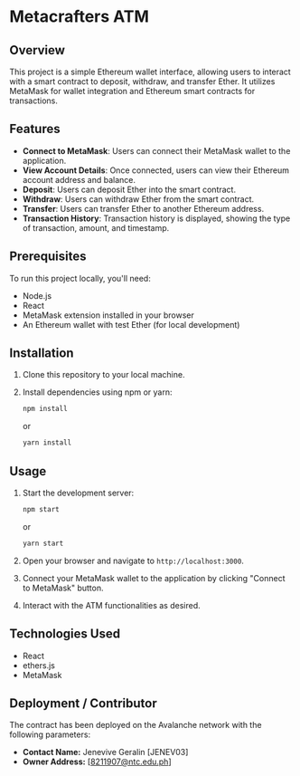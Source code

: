 # Metacrafters ATM

## Overview

This project is a simple Ethereum wallet interface, allowing users to interact with a smart contract to deposit, withdraw, and transfer Ether. It utilizes MetaMask for wallet integration and Ethereum smart contracts for transactions.

## Features

- **Connect to MetaMask**: Users can connect their MetaMask wallet to the application.
- **View Account Details**: Once connected, users can view their Ethereum account address and balance.
- **Deposit**: Users can deposit Ether into the smart contract.
- **Withdraw**: Users can withdraw Ether from the smart contract.
- **Transfer**: Users can transfer Ether to another Ethereum address.
- **Transaction History**: Transaction history is displayed, showing the type of transaction, amount, and timestamp.

## Prerequisites

To run this project locally, you'll need:

- Node.js
- React
- MetaMask extension installed in your browser
- An Ethereum wallet with test Ether (for local development)

## Installation

1. Clone this repository to your local machine.
2. Install dependencies using npm or yarn:

   ```bash
   npm install
   ```

   or

   ```bash
   yarn install
   ```

## Usage

1. Start the development server:

   ```bash
   npm start
   ```

   or

   ```bash
   yarn start
   ```

2. Open your browser and navigate to `http://localhost:3000`.

3. Connect your MetaMask wallet to the application by clicking "Connect to MetaMask" button.

4. Interact with the ATM functionalities as desired.

## Technologies Used

- React
- ethers.js
- MetaMask

## Deployment / Contributor

The contract has been deployed on the Avalanche network with the following parameters:

- **Contact Name:** Jenevive Geralin [JENEV03]
- **Owner Address:** [8211907@ntc.edu.ph]
